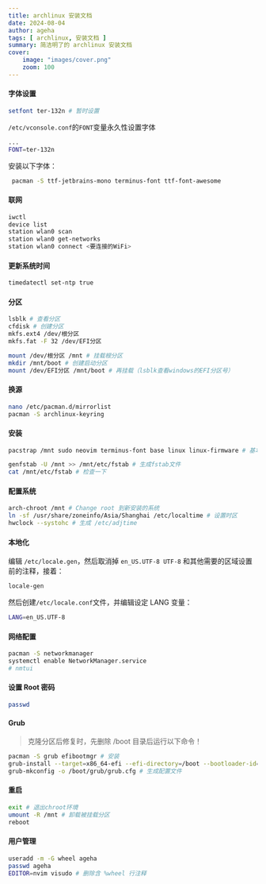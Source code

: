 ```yaml
---
title: archlinux 安装文档
date: 2024-08-04
author: ageha
tags: [ archlinux, 安装文档 ]
summary: 简洁明了的 archlinux 安装文档
cover:
    image: "images/cover.png"
    zoom: 100
---
```


#### 字体设置
```bash
setfont ter-132n # 暂时设置
```
`/etc/vconsole.conf`的`FONT`变量永久性设置字体
```bash
...
FONT=ter-132n
```
安装以下字体：
``` bash
 pacman -S ttf-jetbrains-mono terminus-font ttf-font-awesome
```
#### 联网
``` bash
iwctl
device list
station wlan0 scan
station wlan0 get-networks
station wlan0 connect <要连接的WiFi>
```
#### 更新系统时间
```bash
timedatectl set-ntp true
```
#### 分区
```bash
lsblk # 查看分区
cfdisk # 创建分区
mkfs.ext4 /dev/根分区
mkfs.fat -F 32 /dev/EFI分区
```
```bash
mount /dev/根分区 /mnt # 挂载根分区
mkdir /mnt/boot # 创建启动分区
mount /dev/EFI分区 /mnt/boot # 再挂载（lsblk查看windows的EFI分区号）
```
#### 换源
``` bash
nano /etc/pacman.d/mirrorlist
pacman -S archlinux-keyring
```
#### 安装
```bash
pacstrap /mnt sudo neovim terminus-font base linux linux-firmware # 基本安装 可选内核
```
```bash
genfstab -U /mnt >> /mnt/etc/fstab # 生成fstab文件
cat /mnt/etc/fstab # 检查一下
```
#### 配置系统
``` bash
arch-chroot /mnt # Change root 到新安装的系统
ln -sf /usr/share/zoneinfo/Asia/Shanghai /etc/localtime # 设置时区
hwclock --systohc # 生成 /etc/adjtime
```
#### 本地化
编辑 `/etc/locale.gen`，然后取消掉 `en_US.UTF-8 UTF-8` 和其他需要的区域设置前的注释，接着：
```bash
locale-gen
```
然后创建`/etc/locale.conf`文件，并编辑设定 LANG 变量：
```bash
LANG=en_US.UTF-8
```
#### 网络配置
``` bash
pacman -S networkmanager
systemctl enable NetworkManager.service
# nmtui
```
#### 设置 Root 密码
``` bash
passwd
```
#### Grub
> 克隆分区后修复时，先删除 /boot 目录后运行以下命令！

``` bash
pacman -S grub efibootmgr # 安装
grub-install --target=x86_64-efi --efi-directory=/boot --bootloader-id=grub # 安装到
grub-mkconfig -o /boot/grub/grub.cfg # 生成配置文件
```
#### 重启
``` bash
exit # 退出chroot环境
umount -R /mnt # 卸载被挂载分区
reboot
```
#### 用户管理
``` bash
useradd -m -G wheel ageha
passwd ageha
EDITOR=nvim visudo # 删除含 %wheel 行注释
```


